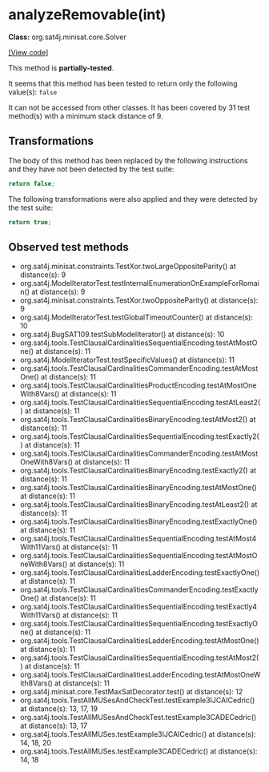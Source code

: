 # analyzeRemovable(int)

**Class:** org.sat4j.minisat.core.Solver

[[View code]](https://gitlab.ow2.org/sat4j/sat4j/blob/09e9173e400ea6c1794354ca54c36607c53391ff/org.sat4j.core/src/main/java//org/sat4j/minisat/core/Solver.java#L919)

This method is **partially-tested**.

It seems that this method has been tested to return only the following value(s): `false`


It can not be accessed from other classes. 
It has been covered by 31 test method(s) with a minimum stack distance of 9.

## Transformations


The body of this method has been replaced by the following instructions and they have not been detected by the test suite:

```Java
return false;
```

The following transformations were also applied and they were detected by the test suite:

```Java
return true;
```





## Observed test methods

* org.sat4j.minisat.constraints.TestXor.twoLargeOppositeParity() at distance(s): 9
* org.sat4j.ModelIteratorTest.testInternalEnumerationOnExampleForRomain() at distance(s): 9
* org.sat4j.minisat.constraints.TestXor.twoOppositeParity() at distance(s): 9
* org.sat4j.ModelIteratorTest.testGlobalTimeoutCounter() at distance(s): 10
* org.sat4j.BugSAT109.testSubModelIterator() at distance(s): 10
* org.sat4j.tools.TestClausalCardinalitiesSequentialEncoding.testAtMostOne() at distance(s): 11
* org.sat4j.ModelIteratorTest.testSpecificValues() at distance(s): 11
* org.sat4j.tools.TestClausalCardinalitiesCommanderEncoding.testAtMostOne() at distance(s): 11
* org.sat4j.tools.TestClausalCardinalitiesProductEncoding.testAtMostOneWith8Vars() at distance(s): 11
* org.sat4j.tools.TestClausalCardinalitiesSequentialEncoding.testAtLeast2() at distance(s): 11
* org.sat4j.tools.TestClausalCardinalitiesBinaryEncoding.testAtMost2() at distance(s): 11
* org.sat4j.tools.TestClausalCardinalitiesSequentialEncoding.testExactly2() at distance(s): 11
* org.sat4j.tools.TestClausalCardinalitiesCommanderEncoding.testAtMostOneWith8Vars() at distance(s): 11
* org.sat4j.tools.TestClausalCardinalitiesBinaryEncoding.testExactly2() at distance(s): 11
* org.sat4j.tools.TestClausalCardinalitiesBinaryEncoding.testAtMostOne() at distance(s): 11
* org.sat4j.tools.TestClausalCardinalitiesBinaryEncoding.testAtLeast2() at distance(s): 11
* org.sat4j.tools.TestClausalCardinalitiesBinaryEncoding.testExactlyOne() at distance(s): 11
* org.sat4j.tools.TestClausalCardinalitiesSequentialEncoding.testAtMost4With11Vars() at distance(s): 11
* org.sat4j.tools.TestClausalCardinalitiesSequentialEncoding.testAtMostOneWith8Vars() at distance(s): 11
* org.sat4j.tools.TestClausalCardinalitiesLadderEncoding.testExactlyOne() at distance(s): 11
* org.sat4j.tools.TestClausalCardinalitiesCommanderEncoding.testExactlyOne() at distance(s): 11
* org.sat4j.tools.TestClausalCardinalitiesSequentialEncoding.testExactly4With11Vars() at distance(s): 11
* org.sat4j.tools.TestClausalCardinalitiesSequentialEncoding.testExactlyOne() at distance(s): 11
* org.sat4j.tools.TestClausalCardinalitiesLadderEncoding.testAtMostOne() at distance(s): 11
* org.sat4j.tools.TestClausalCardinalitiesSequentialEncoding.testAtMost2() at distance(s): 11
* org.sat4j.tools.TestClausalCardinalitiesLadderEncoding.testAtMostOneWith8Vars() at distance(s): 11
* org.sat4j.minisat.core.TestMaxSatDecorator.test() at distance(s): 12
* org.sat4j.tools.TestAllMUSesAndCheckTest.testExample3IJCAICedric() at distance(s): 13, 17, 19
* org.sat4j.tools.TestAllMUSesAndCheckTest.testExample3CADECedric() at distance(s): 13, 17
* org.sat4j.tools.TestAllMUSes.testExample3IJCAICedric() at distance(s): 14, 18, 20
* org.sat4j.tools.TestAllMUSes.testExample3CADECedric() at distance(s): 14, 18

